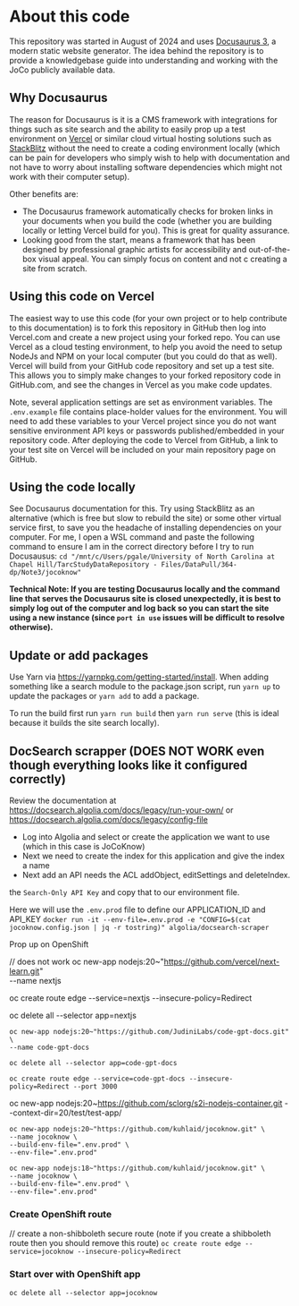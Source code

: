 # About this code

This repository was started in August of 2024 and uses [Docusaurus 3](https://docusaurus.io), a modern static website generator. The idea behind the repository is to provide a knowledgebase guide into understanding and working with the JoCo publicly available data.

## Why Docusaurus

The reason for Docusaurus is it is a CMS framework with integrations for things such as site search and the ability to easily prop up a test environment on [Vercel](https://vercel.com) or similar cloud virtual hosting solutions such as [StackBlitz](https://stackblitz.com/) without the need to create a coding environment locally (which can be pain for developers who simply wish to help with documentation and not have to worry about installing software dependencies which might not work with their computer setup).

Other benefits are:

- The Docusaurus framework automatically checks for broken links in your documents when you build the code (whether you are building locally or letting Vercel build for you). This is great for quality assurance.
- Looking good from the start, means a framework that has been designed by professional graphic artists for accessibility and out-of-the-box visual appeal. You can simply focus on content and not c creating a site from scratch.

## Using this code on Vercel

The easiest way to use this code (for your own project or to help contribute to this documentation) is to fork this repository in GitHub then log into Vercel.com and create a new project using your forked repo. You can use Vercel as a cloud testing environment, to help you avoid the need to setup NodeJs and NPM on your local computer (but you could do that as well). Vercel will build from your GitHub code repository and set up a test site. This allows you to simply make changes to your forked repository code in GitHub.com, and see the changes in Vercel as you make code updates. 

Note, several application settings are set as environment variables. The `.env.example` file contains place-holder values for the environment. You will need to add these variables to your Vercel project since you do not want sensitive environment API keys or passwords published/embedded in your repository code. After deploying the code to Vercel from GitHub, a link to your test site on Vercel will be included on your main repository page on GitHub.

## Using the code locally

See Docusaurus documentation for this. Try using StackBlitz as an alternative (which is free but slow to rebuild the site) or some other virtual service first, to save you the headache of installing dependencies on your computer.
For me, I open a WSL command and paste the following command to ensure I am in the correct directory before I try to run Docusausus:
`cd "/mnt/c/Users/pgale/University of North Carolina at Chapel Hill/TarcStudyDataRepository - Files/DataPull/364-dp/Note3/jocoknow"`

**Technical Note: If you are testing Docusaurus locally and the command line that serves the Docusaurus site is closed unexpectedly, it is best to simply log out of the computer and log back so you can start the site using a new instance (since `port in use` issues will be difficult to resolve otherwise).**

## Update or add packages

Use Yarn via https://yarnpkg.com/getting-started/install. When adding something like a search module to the package.json script, run `yarn up` to update the packages or `yarn add` to add a package.

To run the build first run `yarn run build` then `yarn run serve` (this is ideal because it builds the site search locally).

## DocSearch scrapper (DOES NOT WORK even though everything looks like it configured correctly)

Review the documentation at https://docsearch.algolia.com/docs/legacy/run-your-own/ or https://docsearch.algolia.com/docs/legacy/config-file

- Log into Algolia and select or create the application we want to use (which in this case is JoCoKnow)
- Next we need to create the index for this application and give the index a name
- Next add an API needs the ACL addObject, editSettings and deleteIndex.

the `Search-Only API Key` and copy that to our environment file.

Here we will use the `.env.prod` file to define our APPLICATION_ID and API_KEY
`docker run -it --env-file=.env.prod -e "CONFIG=$(cat jocoknow.config.json | jq -r tostring)" algolia/docsearch-scraper`

Prop up on OpenShift


// does not work
oc new-app nodejs:20~"https://github.com/vercel/next-learn.git" \
--name nextjs



oc create route edge --service=nextjs --insecure-policy=Redirect 

oc delete all --selector app=nextjs

```uses NodeJs 20 but not able to figure out the routing for port 3000
oc new-app nodejs:20~"https://github.com/JudiniLabs/code-gpt-docs.git" \
--name code-gpt-docs
```

`oc delete all --selector app=code-gpt-docs`

`oc create route edge --service=code-gpt-docs --insecure-policy=Redirect --port 3000`

oc new-app nodejs:20~https://github.com/sclorg/s2i-nodejs-container.git --context-dir=20/test/test-app/

```does not work
oc new-app nodejs:20~"https://github.com/kuhlaid/jocoknow.git" \
--name jocoknow \
--build-env-file=".env.prod" \
--env-file=".env.prod"
```

```does not work
oc new-app nodejs:18~"https://github.com/kuhlaid/jocoknow.git" \
--name jocoknow \
--build-env-file=".env.prod" \
--env-file=".env.prod"
```


### Create OpenShift route

// create a non-shibboleth secure route (note if you create a shibboleth route then you should remove this route)
`oc create route edge --service=jocoknow --insecure-policy=Redirect`

### Start over with OpenShift app

`oc delete all --selector app=jocoknow`